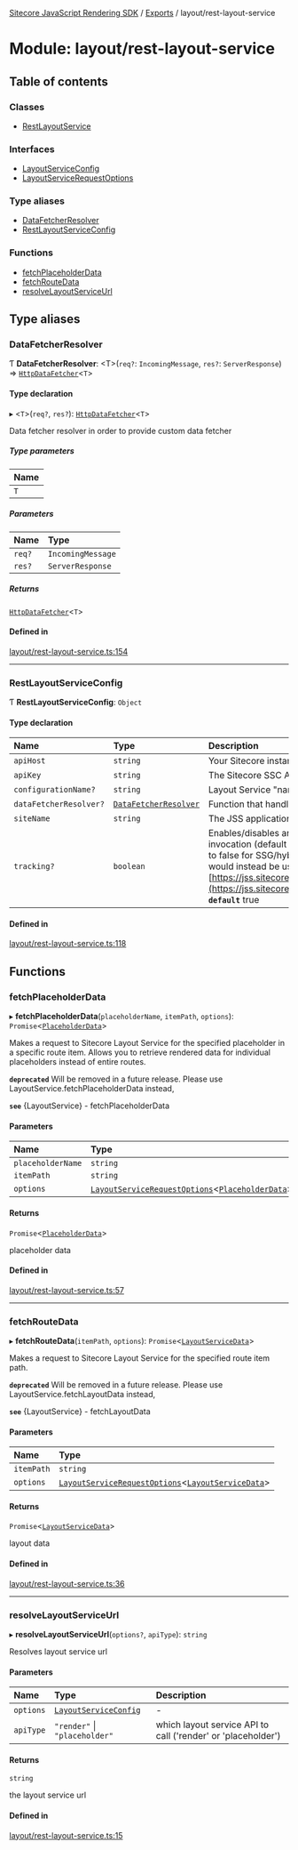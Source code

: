 [Sitecore JavaScript Rendering SDK](../README.md) / [Exports](../modules.md) / layout/rest-layout-service

# Module: layout/rest-layout-service

## Table of contents

### Classes

- [RestLayoutService](../classes/layout_rest_layout_service.RestLayoutService.md)

### Interfaces

- [LayoutServiceConfig](../interfaces/layout_rest_layout_service.LayoutServiceConfig.md)
- [LayoutServiceRequestOptions](../interfaces/layout_rest_layout_service.LayoutServiceRequestOptions.md)

### Type aliases

- [DataFetcherResolver](layout_rest_layout_service.md#datafetcherresolver)
- [RestLayoutServiceConfig](layout_rest_layout_service.md#restlayoutserviceconfig)

### Functions

- [fetchPlaceholderData](layout_rest_layout_service.md#fetchplaceholderdata)
- [fetchRouteData](layout_rest_layout_service.md#fetchroutedata)
- [resolveLayoutServiceUrl](layout_rest_layout_service.md#resolvelayoutserviceurl)

## Type aliases

### DataFetcherResolver

Ƭ **DataFetcherResolver**: <T\>(`req?`: `IncomingMessage`, `res?`: `ServerResponse`) => [`HttpDataFetcher`](data_fetcher.md#httpdatafetcher)<`T`\>

#### Type declaration

▸ <`T`\>(`req?`, `res?`): [`HttpDataFetcher`](data_fetcher.md#httpdatafetcher)<`T`\>

Data fetcher resolver in order to provide custom data fetcher

##### Type parameters

| Name |
| :------ |
| `T` |

##### Parameters

| Name | Type |
| :------ | :------ |
| `req?` | `IncomingMessage` |
| `res?` | `ServerResponse` |

##### Returns

[`HttpDataFetcher`](data_fetcher.md#httpdatafetcher)<`T`\>

#### Defined in

[layout/rest-layout-service.ts:154](https://github.com/Sitecore/jss/blob/e49fd4cc/packages/sitecore-jss/src/layout/rest-layout-service.ts#L154)

___

### RestLayoutServiceConfig

Ƭ **RestLayoutServiceConfig**: `Object`

#### Type declaration

| Name | Type | Description |
| :------ | :------ | :------ |
| `apiHost` | `string` | Your Sitecore instance hostname that is the backend for JSS |
| `apiKey` | `string` | The Sitecore SSC API key your app uses |
| `configurationName?` | `string` | Layout Service "named" configuration |
| `dataFetcherResolver?` | [`DataFetcherResolver`](layout_rest_layout_service.md#datafetcherresolver) | Function that handles fetching API data |
| `siteName` | `string` | The JSS application name |
| `tracking?` | `boolean` | Enables/disables analytics tracking for the Layout Service invocation (default is true). More than likely, this would be set to false for SSG/hybrid implementations, and the JSS tracker would instead be used on the client-side: [https://jss.sitecore.com/docs/fundamentals/services/tracking](https://jss.sitecore.com/docs/fundamentals/services/tracking)  **`default`** true |

#### Defined in

[layout/rest-layout-service.ts:118](https://github.com/Sitecore/jss/blob/e49fd4cc/packages/sitecore-jss/src/layout/rest-layout-service.ts#L118)

## Functions

### fetchPlaceholderData

▸ **fetchPlaceholderData**(`placeholderName`, `itemPath`, `options`): `Promise`<[`PlaceholderData`](../interfaces/layout_models.PlaceholderData.md)\>

Makes a request to Sitecore Layout Service for the specified placeholder in
a specific route item. Allows you to retrieve rendered data for individual placeholders instead of entire routes.

**`deprecated`** Will be removed in a future release. Please use LayoutService.fetchPlaceholderData instead,

**`see`** {LayoutService} - fetchPlaceholderData

#### Parameters

| Name | Type |
| :------ | :------ |
| `placeholderName` | `string` |
| `itemPath` | `string` |
| `options` | [`LayoutServiceRequestOptions`](../interfaces/layout_rest_layout_service.LayoutServiceRequestOptions.md)<[`PlaceholderData`](../interfaces/layout_models.PlaceholderData.md)\> |

#### Returns

`Promise`<[`PlaceholderData`](../interfaces/layout_models.PlaceholderData.md)\>

placeholder data

#### Defined in

[layout/rest-layout-service.ts:57](https://github.com/Sitecore/jss/blob/e49fd4cc/packages/sitecore-jss/src/layout/rest-layout-service.ts#L57)

___

### fetchRouteData

▸ **fetchRouteData**(`itemPath`, `options`): `Promise`<[`LayoutServiceData`](../interfaces/layout_models.LayoutServiceData.md)\>

Makes a request to Sitecore Layout Service for the specified route item path.

**`deprecated`** Will be removed in a future release. Please use LayoutService.fetchLayoutData instead,

**`see`** {LayoutService} - fetchLayoutData

#### Parameters

| Name | Type |
| :------ | :------ |
| `itemPath` | `string` |
| `options` | [`LayoutServiceRequestOptions`](../interfaces/layout_rest_layout_service.LayoutServiceRequestOptions.md)<[`LayoutServiceData`](../interfaces/layout_models.LayoutServiceData.md)\> |

#### Returns

`Promise`<[`LayoutServiceData`](../interfaces/layout_models.LayoutServiceData.md)\>

layout data

#### Defined in

[layout/rest-layout-service.ts:36](https://github.com/Sitecore/jss/blob/e49fd4cc/packages/sitecore-jss/src/layout/rest-layout-service.ts#L36)

___

### resolveLayoutServiceUrl

▸ **resolveLayoutServiceUrl**(`options?`, `apiType`): `string`

Resolves layout service url

#### Parameters

| Name | Type | Description |
| :------ | :------ | :------ |
| `options` | [`LayoutServiceConfig`](../interfaces/layout_rest_layout_service.LayoutServiceConfig.md) | - |
| `apiType` | ``"render"`` \| ``"placeholder"`` | which layout service API to call ('render' or 'placeholder') |

#### Returns

`string`

the layout service url

#### Defined in

[layout/rest-layout-service.ts:15](https://github.com/Sitecore/jss/blob/e49fd4cc/packages/sitecore-jss/src/layout/rest-layout-service.ts#L15)
